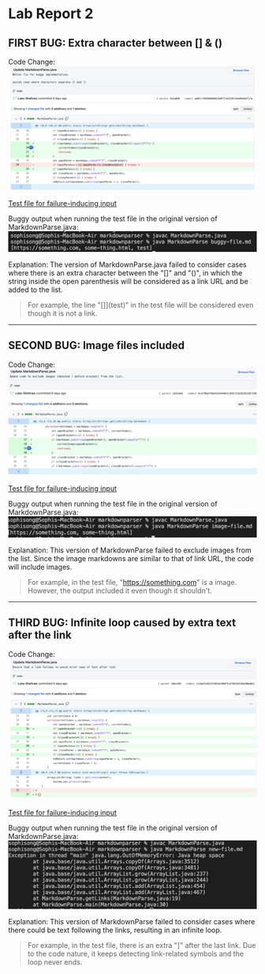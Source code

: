 # Lab Report 2

## FIRST BUG: Extra character between [] & () 
Code Change:
![Image](./images/bugfix1.png)

[Test file for failure-inducing input](https://github.com/Luke-Sheltraw/markdown-parser/commit/5c6788e3d730249f551e486c65ba7791108f6565)

Buggy output when running the test file in the original version of MarkdownParse.java:
![Image](./images/buggyoutput1.png)

Explanation:
The version of MarkdownParse.java failed to consider cases where there is an extra character between the "[]" and "()", in which the string inside the open parenthesis will be considered as a link URL and be added to the list. 

>For example, the line "[]](test)" in the test file will be considered even though it is not a link.

---
## SECOND BUG: Image files included
Code Change:
![Image](./images/bugfix3.png)

[Test file for failure-inducing input](https://github.com/Luke-Sheltraw/markdown-parser/commit/c632abb0bb92bba407beb855cd33a3590394764b)

Buggy output when running the test file in the original version of MarkdownParse.java:
![Image](./images/buggyoutput2.png)

Explanation:
This version of MarkdownParse failed to exclude images from the list. Since the image markdowns are similar to that of link URL, the code will include images.

>For example, in the test file, "https://something.com" is a image. However, the output included it even though it shouldn't.

---
## THIRD BUG: Infinite loop caused by extra text after the link
Code Change:
![Image](./images/bugfix2.png)

[Test file for failure-inducing input](https://github.com/Luke-Sheltraw/markdown-parser/commit/c0ec2021c551959d066001ce0e3a9c412b2c6604)

Buggy output when running the test file in the original version of MarkdownParse.java:
![Image](./images/buggyoutput3.png)

Explanation:
This version of MarkdownParse failed to consider cases where there could be text following the links, resulting in an infinite loop.

>For example, in the test file, there is an extra "]" after the last link. Due to the code nature, it keeps detecting link-related symbols and the loop never ends.